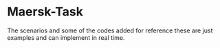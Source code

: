 # Maersk-Task
The scenarios and some of the codes added for reference these are just examples and can implement in real time.
